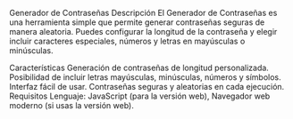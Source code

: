 Generador de Contraseñas
Descripción
El Generador de Contraseñas es una herramienta simple que permite generar contraseñas seguras de manera aleatoria. Puedes configurar la longitud de la contraseña y elegir incluir caracteres especiales, números y letras en mayúsculas o minúsculas.

Características
Generación de contraseñas de longitud personalizada.
Posibilidad de incluir letras mayúsculas, minúsculas, números y símbolos.
Interfaz fácil de usar.
Contraseñas seguras y aleatorias en cada ejecución.
Requisitos
Lenguaje: JavaScript (para la versión web), 
Navegador web moderno (si usas la versión web).